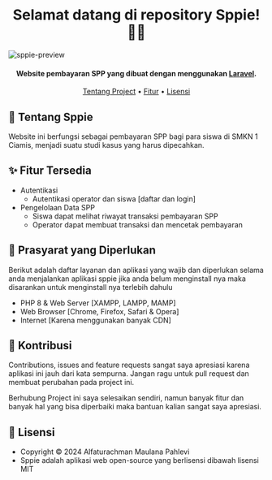 <h1 align="center">Selamat datang di repository Sppie! 👋🏻</h1>

![sppie-preview](https://user-images.githubusercontent.com/46257169/173158527-bd0e7039-4a6b-40cc-b2aa-94afe8039bcf.png)

<p></p>

<h4 align="center">Website pembayaran SPP yang dibuat dengan menggunakan <a href="https://laravel.com/" target="_blank">Laravel</a>.
</h4>

<p></p>

<p align="center">
  <a href="#tentang">Tentang Project</a> •
  <a href="#fitur">Fitur</a> •
<!--   <a href="#download">Download & Install</a> • -->
  <a href="#lisensi">Lisensi</a>
</p>

<p></p>

<h2 id="tentang">💸 Tentang Sppie</h2>

Website ini berfungsi sebagai pembayaran SPP bagi para siswa di SMKN 1 Ciamis, menjadi suatu studi kasus yang harus dipecahkan.

<p></p>

<h2 id="fitur">✨ Fitur Tersedia</h2>

- Autentikasi
  - Autentikasi operator dan siswa [daftar dan login]
- Pengelolaan Data SPP
  - Siswa dapat melihat riwayat transaksi pembayaran SPP
  - Operator dapat membuat transaksi dan mencetak pembayaran

<p></p>

<h2 id="syarat">💾 Prasyarat yang Diperlukan</h2>

Berikut adalah daftar layanan dan aplikasi yang wajib dan diperlukan selama anda menjalankan aplikasi sppie jika anda belum menginstall nya maka disarankan untuk menginstall nya terlebih dahulu

- PHP 8 & Web Server [XAMPP, LAMPP, MAMP]
- Web Browser [Chrome, Firefox, Safari & Opera]
- Internet [Karena menggunakan banyak CDN]

<p></p>

<h2 id="kontribusi">🤝 Kontribusi</h2>

Contributions, issues and feature requests sangat saya apresiasi karena aplikasi ini jauh dari kata sempurna. Jangan ragu untuk pull request dan membuat perubahan pada project ini.

Berhubung Project ini saya selesaikan sendiri, namun banyak fitur dan banyak hal yang bisa diperbaiki maka bantuan kalian sangat saya apresiasi.

<p></p>

<h2 id="lisensi">📝 Lisensi</h2>

- Copyright © 2024 Alfaturachman Maulana Pahlevi
- Sppie adalah aplikasi web open-source yang berlisensi dibawah lisensi MIT
